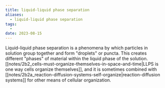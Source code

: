 ```yaml
---
title: liquid-liquid phase separation
aliases:
  - liquid-liquid phase separation
tags:
  - 
date: 2023-08-15
---
```


Liquid-liquid phase separation is a phenomena by which particles in solution group together and form "droplets" or puncta. This creates different "phases" of material within the liquid phase of the solution. [[notes/2b2_cells-must-organize-themselves-in-space-and-time|LLPS is one way cells organize themselves]], and it is sometimes combined with [[notes/2b2a_reaction-diffusion-systems-self-organize|reaction-diffusion systems]] for other means of cellular organization.